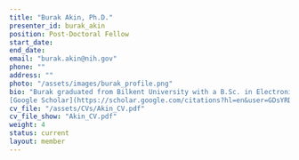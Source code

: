 ```yaml
---
title: "Burak Akin, Ph.D."
presenter_id: burak_akin
position: Post-Doctoral Fellow
start_date: 
end_date: 
email: "burak.akin@nih.gov"
phone: ""
address: ""
photo: "/assets/images/burak_profile.png"
bio: "Burak graduated from Bilkent University with a B.Sc. in Electronics. Shortly after his graduation he joined to Turkey’s first national MR research center (UMRAM), where he started working with fMRI in various clinical and cognitive studies. After completing his master’s in biomedical engineering with bioelectricity & biomagnetism track, he started his PhD in University Medical Center Freiburg, where he worked with Dr. Pierre LeVan and Prof. Jürgen Hennig to understand dynamic interactions of brain networks by using fast fMRI. He is interested in multimodal brain imaging, fMRI acquisitions, processing pipelines and data visualization. He joined NIMH as a postdoctoral fellow in January 2021. He will be working on spatio-temporal characteristics of laminar fMRI and development of novel processing methods.<br><br>
[Google Scholar](https://scholar.google.com/citations?hl=en&user=GDsYRDgAAAAJ&view_op=list_works&sortby=pubdate)" 
cv_file: "/assets/CVs/Akin_CV.pdf"
cv_file_show: "Akin_CV.pdf"
weight: 4
status: current
layout: member
---
```

